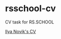 # rsschool-cv
CV task for RS.SCHOOL

[Ilya Novik's CV](https://inovik94.github.io/rsschool-cv/cv "Ilya Novik's CV") 
